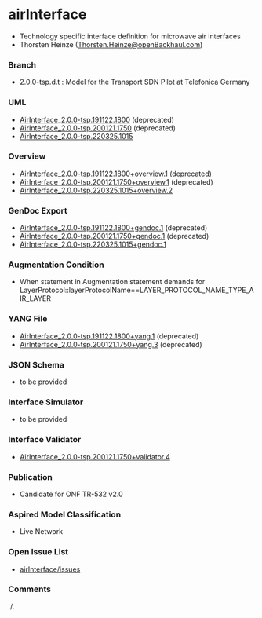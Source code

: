 # airInterface
- Technology specific interface definition for microwave air interfaces
- Thorsten Heinze (Thorsten.Heinze@openBackhaul.com)

### Branch
- 2.0.0-tsp.d.t : Model for the Transport SDN Pilot at Telefonica Germany

### UML
- [AirInterface_2.0.0-tsp.191122.1800](./AirInterface_2.0.0-tsp.191122.1800.zip) (deprecated)
- [AirInterface_2.0.0-tsp.200121.1750](./AirInterface_2.0.0-tsp.200121.1750.zip) (deprecated)
- [AirInterface_2.0.0-tsp.220325.1015](./AirInterface_2.0.0-tsp.220325.1015.zip)

### Overview 
- [AirInterface_2.0.0-tsp.191122.1800+overview.1](./AirInterface_2.0.0-tsp.191122.1800+overview.1.png) (deprecated)
- [AirInterface_2.0.0-tsp.200121.1750+overview.1](./AirInterface_2.0.0-tsp.200121.1750+overview.1.png) (deprecated)
- [AirInterface_2.0.0-tsp.220325.1015+overview.2](./AirInterface_2.0.0-tsp.220325.1015+overview.2.png)

### GenDoc Export
- [AirInterface_2.0.0-tsp.191122.1800+gendoc.1](./AirInterface_2.0.0-tsp.191122.1800+gendoc.1.docx) (deprecated)
- [AirInterface_2.0.0-tsp.200121.1750+gendoc.1](./AirInterface_2.0.0-tsp.200121.1750+gendoc.1.docx) (deprecated)
- [AirInterface_2.0.0-tsp.220325.1015+gendoc.1](./AirInterface_2.0.0-tsp.220325.1015+gendoc.1.docx)

### Augmentation Condition
- When statement in Augmentation statement demands for LayerProtocol::layerProtocolName==LAYER_PROTOCOL_NAME_TYPE_AIR_LAYER

### YANG File
- [AirInterface_2.0.0-tsp.191122.1800+yang.1](./AirInterface_2.0.0-tsp.191122.1800+yang.1.zip) (deprecated)
- [AirInterface_2.0.0-tsp.200121.1750+yang.3](./AirInterface_2.0.0-tsp.200121.1750+yang.3.zip) (deprecated)

### JSON Schema
- to be provided

### Interface Simulator
- to be provided

### Interface Validator
- [AirInterface_2.0.0-tsp.200121.1750+validator.4](./AirInterface_2.0.0-tsp.200121.1750+validator.4.zip)

### Publication
- Candidate for ONF TR-532 v2.0 

### Aspired Model Classification
- Live Network

### Open Issue List
- [airInterface/issues](../../issues)

### Comments
./.
